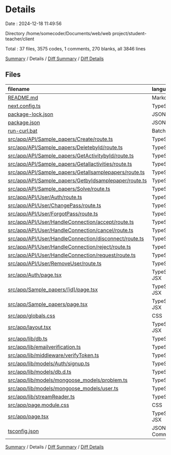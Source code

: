 # Details

Date : 2024-12-18 11:49:56

Directory /home/somecoder/Documents/web/web project/student-teacher/client

Total : 37 files,  3575 codes, 1 comments, 270 blanks, all 3846 lines

[Summary](results.md) / Details / [Diff Summary](diff.md) / [Diff Details](diff-details.md)

## Files
| filename | language | code | comment | blank | total |
| :--- | :--- | ---: | ---: | ---: | ---: |
| [README.md](/README.md) | Markdown | 23 | 0 | 14 | 37 |
| [next.config.ts](/next.config.ts) | TypeScript | 4 | 1 | 3 | 8 |
| [package-lock.json](/package-lock.json) | JSON | 1,907 | 0 | 1 | 1,908 |
| [package.json](/package.json) | JSON | 31 | 0 | 1 | 32 |
| [run-curl.bat](/run-curl.bat) | Batch | 5 | 0 | 1 | 6 |
| [src/app/API/Sample_papers/Create/route.ts](/src/app/API/Sample_papers/Create/route.ts) | TypeScript | 70 | 0 | 16 | 86 |
| [src/app/API/Sample_papers/DeletebyId/route.ts](/src/app/API/Sample_papers/DeletebyId/route.ts) | TypeScript | 67 | 0 | 9 | 76 |
| [src/app/API/Sample_papers/GetActivitybyId/route.ts](/src/app/API/Sample_papers/GetActivitybyId/route.ts) | TypeScript | 35 | 0 | 6 | 41 |
| [src/app/API/Sample_papers/Getallactivities/route.ts](/src/app/API/Sample_papers/Getallactivities/route.ts) | TypeScript | 26 | 0 | 7 | 33 |
| [src/app/API/Sample_papers/Getallsamplepapers/route.ts](/src/app/API/Sample_papers/Getallsamplepapers/route.ts) | TypeScript | 28 | 0 | 6 | 34 |
| [src/app/API/Sample_papers/GetbyIdsamplepaper/route.ts](/src/app/API/Sample_papers/GetbyIdsamplepaper/route.ts) | TypeScript | 46 | 0 | 10 | 56 |
| [src/app/API/Sample_papers/Solve/route.ts](/src/app/API/Sample_papers/Solve/route.ts) | TypeScript | 55 | 0 | 11 | 66 |
| [src/app/API/User/Auth/route.ts](/src/app/API/User/Auth/route.ts) | TypeScript | 195 | 0 | 19 | 214 |
| [src/app/API/User/ChangePass/route.ts](/src/app/API/User/ChangePass/route.ts) | TypeScript | 79 | 0 | 16 | 95 |
| [src/app/API/User/ForgotPass/route.ts](/src/app/API/User/ForgotPass/route.ts) | TypeScript | 90 | 0 | 15 | 105 |
| [src/app/API/User/HandleConnection/accept/route.ts](/src/app/API/User/HandleConnection/accept/route.ts) | TypeScript | 84 | 0 | 17 | 101 |
| [src/app/API/User/HandleConnection/cancel/route.ts](/src/app/API/User/HandleConnection/cancel/route.ts) | TypeScript | 72 | 0 | 12 | 84 |
| [src/app/API/User/HandleConnection/disconnect/route.ts](/src/app/API/User/HandleConnection/disconnect/route.ts) | TypeScript | 77 | 0 | 12 | 89 |
| [src/app/API/User/HandleConnection/reject/route.ts](/src/app/API/User/HandleConnection/reject/route.ts) | TypeScript | 77 | 0 | 12 | 89 |
| [src/app/API/User/HandleConnection/request/route.ts](/src/app/API/User/HandleConnection/request/route.ts) | TypeScript | 120 | 0 | 13 | 133 |
| [src/app/API/User/RemoveUser/route.ts](/src/app/API/User/RemoveUser/route.ts) | TypeScript | 107 | 0 | 22 | 129 |
| [src/app/Auth/page.tsx](/src/app/Auth/page.tsx) | TypeScript JSX | 8 | 0 | 4 | 12 |
| [src/app/Sample_papers/[id]/page.tsx](/src/app/Sample_papers/%5Bid%5D/page.tsx) | TypeScript JSX | 0 | 0 | 1 | 1 |
| [src/app/Sample_papers/page.tsx](/src/app/Sample_papers/page.tsx) | TypeScript JSX | 0 | 0 | 1 | 1 |
| [src/app/globals.css](/src/app/globals.css) | CSS | 0 | 0 | 1 | 1 |
| [src/app/layout.tsx](/src/app/layout.tsx) | TypeScript JSX | 19 | 0 | 3 | 22 |
| [src/app/lib/db.ts](/src/app/lib/db.ts) | TypeScript | 34 | 0 | 6 | 40 |
| [src/app/lib/emailverification.ts](/src/app/lib/emailverification.ts) | TypeScript | 29 | 0 | 7 | 36 |
| [src/app/lib/middleware/verifyToken.ts](/src/app/lib/middleware/verifyToken.ts) | TypeScript | 21 | 0 | 3 | 24 |
| [src/app/lib/models/Auth/signup.ts](/src/app/lib/models/Auth/signup.ts) | TypeScript | 13 | 0 | 1 | 14 |
| [src/app/lib/models/db.d.ts](/src/app/lib/models/db.d.ts) | TypeScript | 7 | 0 | 2 | 9 |
| [src/app/lib/models/mongoose_models/problem.ts](/src/app/lib/models/mongoose_models/problem.ts) | TypeScript | 110 | 0 | 8 | 118 |
| [src/app/lib/models/mongoose_models/user.ts](/src/app/lib/models/mongoose_models/user.ts) | TypeScript | 87 | 0 | 7 | 94 |
| [src/app/lib/streamReader.ts](/src/app/lib/streamReader.ts) | TypeScript | 15 | 0 | 0 | 15 |
| [src/app/page.module.css](/src/app/page.module.css) | CSS | 0 | 0 | 1 | 1 |
| [src/app/page.tsx](/src/app/page.tsx) | TypeScript JSX | 7 | 0 | 1 | 8 |
| [tsconfig.json](/tsconfig.json) | JSON with Comments | 27 | 0 | 1 | 28 |

[Summary](results.md) / Details / [Diff Summary](diff.md) / [Diff Details](diff-details.md)